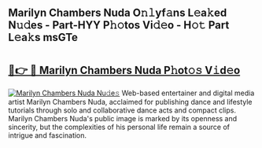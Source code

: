 ## Marilyn Chambers Nuda O𝚗𝚕yf𝚊ns L𝚎a𝚔ed N𝚞𝚍es - Part-HYY P𝚑𝚘tos Vi𝚍𝚎o - H𝚘𝚝 Part L𝚎a𝚔s msGTe

# <h2><a href="http://kf0h5qm.oniu.top/?m=Marilyn+Chambers+Nuda">🔗👉 🔴 Marilyn Chambers Nuda P𝚑ot𝚘𝚜 V𝚒d𝚎o</a></h2>

[![Marilyn Chambers Nuda Nu𝚍e𝚜](https://i.imgur.com/0qMVB7G.gif)](http://kf0h5qm.oniu.top/?m=Marilyn+Chambers+Nuda)
Web-based entertainer and digital media artist Marilyn Chambers Nuda, acclaimed for publishing dance and lifestyle tutorials through solo and collaborative dance acts and compact clips. Marilyn Chambers Nuda's public image is marked by its openness and sincerity, but the complexities of his personal life remain a source of intrigue and fascination.  
